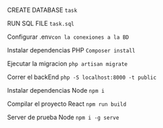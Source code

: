 CREATE DATABASE `task`

RUN SQL FILE `task.sql`

Configurar .env`con la conexiones a la BD`

Instalar dependencias PHP `Composer install`

Ejecutar la migracion `php artisan migrate`

Correr el backEnd `php -S localhost:8000 -t public`

Instalar dependencias Node `npm i`

Compilar el proyecto React `npm run build`

Server de prueba Node `npm i -g serve`
